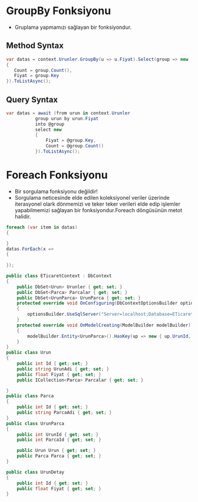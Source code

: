 # GroupBy Fonksiyonu
- Gruplama yapmamızı sağlayan bir fonksiyondur.
## Method Syntax
```C#
var datas = context.Urunler.GroupBy(u => u.Fiyat).Select(group => new
{
   Count = group.Count(),
   Fiyat = group.Key
}).ToListAsync();
```
## Query Syntax
```C#
var datas = await (from urun in context.Urunler
           group urun by urun.Fiyat
           into @group 
           select new
           {
               Fiyat = @group.Key,
               Count = @group.Count()
           }).ToListAsync();
```

# Foreach Fonksiyonu
- Bir sorgulama fonksiyonu değildir!
- Sorgulama neticesinde elde edilen koleksiyonel veriler üzerinde iterasyonel olark dönmemizi ve teker teker verileri elde edip işlemler yapabilmemizi sağlayan bir fonksiyondur.Foreach döngüsünün metot halidir.

```C#
foreach (var item in datas)
{

}
datas.ForEach(x =>
{
    
});
```

```C#
public class ETicaretContext : DbContext
{
    public DbSet<Urun> Urunler { get; set; }
    public DbSet<Parca> Parcalar { get; set; }
    public DbSet<UrunParca> UrunParca { get; set; }
    protected override void OnConfiguring(DbContextOptionsBuilder optionsBuilder)
    {
        optionsBuilder.UseSqlServer("Server=localhost;Database=ETicaretDB;Trusted_Connection=true;");
    }
    protected override void OnModelCreating(ModelBuilder modelBuilder)
    {
        modelBuilder.Entity<UrunParca>().HasKey(up => new { up.UrunId, up.ParcaId });
    }
}
public class Urun
{
    public int Id { get; set; }
    public string UrunAdi { get; set; }
    public float Fiyat { get; set; }
    public ICollection<Parca> Parcalar { get; set; }

}
public class Parca
{
    public int Id { get; set; }
    public string ParcaAdi { get; set; }
}
public class UrunParca
{
    public int UrunId { get; set; }
    public int ParcaId { get; set; }

    public Urun Urun { get; set; }
    public Parca Parca { get; set; }
}

public class UrunDetay
{
    public int Id { get; set; }
    public float Fiyat { get; set; }
}
```